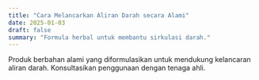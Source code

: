 ```yaml
---
title: "Cara Melancarkan Aliran Darah secara Alami"
date: 2025-01-03
draft: false
summary: "Formula herbal untuk membantu sirkulasi darah."
---
```


Produk berbahan alami yang diformulasikan untuk mendukung kelancaran aliran darah. Konsultasikan penggunaan dengan tenaga ahli.
